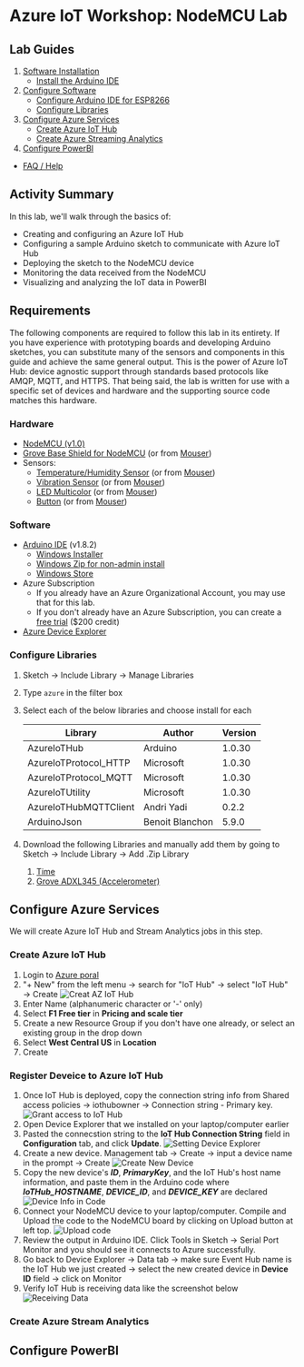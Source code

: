 # Azure IoT Workshop: NodeMCU Lab


## Lab Guides
1. [Software Installation](1_Software_Installation.md)
    * [Install the Arduino IDE](1_Software_Installation.md#install-the-arduino-ide)
1. [Configure Software](2_Configure_Software.md)
    * [Configure Arduino IDE for ESP8266](2_Configure_Software.md#configure-arduino-ide-for-esp8266)
    * [Configure Libraries](2_Configure_Software.md#configure-libraries)
1. [Configure Azure Services](#configure-azure-services)
    * [Create Azure IoT Hub](#create-azure-iot-hub)
    * [Create Azure Streaming Analytics](#create-azure-streaming-analytics)
1. [Configure PowerBI](#configure-powerbi)  
* [FAQ / Help](FAQ.md)

## Activity Summary

In this lab, we'll walk through the basics of: 
* Creating and configuring an Azure IoT Hub
* Configuring a sample Arduino sketch to communicate with Azure IoT Hub
* Deploying the sketch to the NodeMCU device
* Monitoring the data received from the NodeMCU
* Visualizing and analyzing the IoT data in PowerBI

## Requirements
The following components are required to follow this lab in its entirety. If you have experience with prototyping boards and developing Arduino sketches, you can substitute many of the sensors and components in this guide and achieve the same general output. This is the power of Azure IoT Hub: device agnostic support through standards based protocols like AMQP, MQTT, and HTTPS. That being said, the lab is written for use with a specific set of devices and hardware and the supporting source code matches this hardware.

### Hardware

* [NodeMCU (v1.0)](http://amzn.to/2qTRR2F)
* [Grove Base Shield for NodeMCU](http://amzn.to/2qTtH7E) (or from [Mouser](http://www.mouser.com/ProductDetail/Seeed-Studio/105020008/))
* Sensors: 
  * [Temperature/Humidity Sensor](http://amzn.to/2psBJnC) (or from [Mouser](http://www.mouser.com/ProductDetail/Seeed-Studio/101020074/))
  * [Vibration Sensor](http://amzn.to/2qTDpqN) (or from [Mouser](http://www.mouser.com/ProductDetail/Seeed-Studio/101020054/))
  * [LED Multicolor](http://amzn.to/2qTHSdP) (or from [Mouser](http://www.mouser.com/ProductDetail/Seeed-Studio/104030014/))
  * [Button](http://amzn.to/2pZvedb) (or from [Mouser](http://www.mouser.com/ProductDetail/Seeed-Studio/101020003/))

### Software

* [Arduino IDE](https://www.arduino.cc/en/Main/Software) (v1.8.2)
  * [Windows Installer](https://downloads.arduino.cc/arduino-1.8.2-windows.exe)
  * [Windows Zip for non-admin install](https://downloads.arduino.cc/arduino-1.8.2-windows.zip)
  * [Windows Store](https://www.microsoft.com/en-us/store/p/arduino-ide/9nblggh4rsd8)
* Azure Subscription
  * If you already have an Azure Organizational Account, you may use that for this lab.
  * If you don't already have an Azure Subscription, you can create a [free trial](https://azure.microsoft.com/en-us/free/) ($200 credit)
* [Azure Device Explorer](https://github.com/Azure/azure-iot-sdk-csharp/releases/download/2017-5-5/SetupDeviceExplorer.msi)


### Configure Libraries

1. Sketch → Include Library → Manage Libraries
1. Type `azure` in the filter box
1. Select each of the below libraries and choose install for each

   | Library                | Author         | Version |
   |------------------------|----------------|---------|
   | AzureIoTHub            | Arduino        | 1.0.30  |
   | AzureIoTProtocol_HTTP  | Microsoft      | 1.0.30  |
   | AzureIoTProtocol_MQTT  | Microsoft      | 1.0.30  |
   | AzureIoTUtility        | Microsoft      | 1.0.30  |
   | AzureIoTHubMQTTClient  | Andri Yadi     | 0.2.2   |
   | ArduinoJson            | Benoit Blanchon| 5.9.0   |
1. Download the following Libraries and manually add them by going to Sketch → Include Library → Add .Zip Library
    1. [Time](https://github.com/PaulStoffregen/Time)
    1. [Grove ADXL345 (Accelerometer)](https://github.com/Seeed-Studio/Accelerometer_ADXL345)

## Configure Azure Services
We will create Azure IoT Hub and Stream Analytics jobs in this step. 
   ### Create Azure IoT Hub
   1. Login to [Azure poral](https://portal.azure.com) 
   1. "+ New" from the left menu → search for "IoT Hub" → select "IoT Hub" → Create
   ![Creat AZ IoT Hub](/images/Azure_configuration/Create_IoTHub.png)
   1. Enter Name (alphanumeric character or '-' only)
   1. Select **F1 Free tier** in **Pricing and scale tier**
   1. Create a new Resource Group if you don't have one already, or select an existing group in the drop down
   1. Select **West Central US** in **Location**
   1. Create

   ### Register Deveice to Azure IoT Hub
   1. Once IoT Hub is deployed, copy the connection string info from Shared access policies → iothubowner → Connection string - Primary key.  
   ![Grant access to IoT Hub](/images/Azure_configuration/GrantAccess_IoTHub.png)
   1. Open Device Explorer that we installed on your laptop/computer earlier
   1. Pasted the connecstion string to the **IoT Hub Connection String** field in **Configuration** tab, and click **Update**. 
   ![Setting Device Explorer](/images/Azure_configuration/Setting_Device_Explorer.png)
   1. Create a new device. Management tab → Create → input a device name in the prompt → Create 
  ![Create New Device](/images/Azure_configuration/Create_Device.png)
   1. Copy the new device's ***ID***, ***PrimaryKey***, and the IoT Hub's host name information, and paste them in the Arduino code where ***IoTHub_HOSTNAME***, ***DEVICE_ID***, and ***DEVICE_KEY*** are declared
   ![Device Info in Code](/images/Azure_configuration/Device_Info_In_Code.png)
   1. Connect your NodeMCU device to your laptop/computer. Compile and Upload the code to the NodeMCU board by clicking on Upload button at left top.
   ![Upload code](/images/Azure_configuration/Upload_Code_To_Device.png)
   1. Review the output in Arduino IDE. Click Tools in Sketch → Serial Port Monitor and you should see it connects to Azure successfully.
   1. Go back to Device Explorer → Data tab → make sure Event Hub name is the IoT Hub we just created → select the new created device in **Device ID** field → click on Monitor
   1. Verify IoT Hub is receiving data like the screenshot below
  ![Receiving Data](/images/Azure_configuration/Receiving_IoT_Data.png)
  








      
   ### Create Azure Stream Analytics
  
## Configure PowerBI
